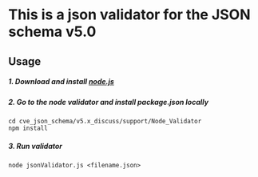 # This is a json validator for the JSON schema v5.0

## Usage

##### 1. Download and install [node.js](https://nodejs.org/en/download/)

##### 2. Go to the node validator and install package.json locally

    cd cve_json_schema/v5.x_discuss/support/Node_Validator
    npm install

##### 3. Run validator

    node jsonValidator.js <filename.json>
